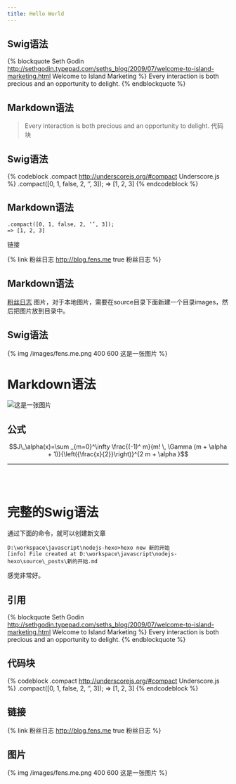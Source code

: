 ```yaml
---
title: Hello World
---
```




## Swig语法
{% blockquote Seth Godin http://sethgodin.typepad.com/seths_blog/2009/07/welcome-to-island-marketing.html Welcome to Island Marketing %}
Every interaction is both precious and an opportunity to delight.
{% endblockquote %}

## Markdown语法
> Every interaction is both precious and an opportunity to delight.
代码块


## Swig语法
{% codeblock .compact http://underscorejs.org/#compact Underscore.js %}
.compact([0, 1, false, 2, ‘’, 3]);
=> [1, 2, 3]
{% endcodeblock %}

## Markdown语法
```{bash}
.compact([0, 1, false, 2, ‘’, 3]);
=> [1, 2, 3]
```
链接


{% link 粉丝日志 http://blog.fens.me true 粉丝日志 %}

## Markdown语法
[粉丝日志](http://blog.fens.me)
图片，对于本地图片，需要在source目录下面新建一个目录images，然后把图片放到目录中。


## Swig语法
{% img /images/fens.me.png 400 600 这是一张图片 %}

# Markdown语法
![这是一张图片](/images/fens.me.png)


## 公式
$$J\_\alpha(x)=\sum _{m=0}^\infty \frac{(-1)^ m}{m! \, \Gamma (m + \alpha + 1)}{\left({\frac{x}{2}}\right)}^{2 m + \alpha }$$


------
<br/>
<br/>

# 完整的Swig语法
通过下面的命令，就可以创建新文章
```{bash}
D:\workspace\javascript\nodejs-hexo>hexo new 新的开始
[info] File created at D:\workspace\javascript\nodejs-hexo\source\_posts\新的开始.md
```

感觉非常好。


## 引用
{% blockquote Seth Godin http://sethgodin.typepad.com/seths_blog/2009/07/welcome-to-island-marketing.html Welcome to Island Marketing %}
Every interaction is both precious and an opportunity to delight.
{% endblockquote %}

## 代码块
{% codeblock .compact http://underscorejs.org/#compact Underscore.js %}
.compact([0, 1, false, 2, ‘’, 3]);
=> [1, 2, 3]
{% endcodeblock %}

## 链接
{% link 粉丝日志 http://blog.fens.me true 粉丝日志 %}

## 图片
{% img /images/fens.me.png 400 600 这是一张图片 %}

